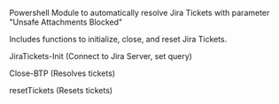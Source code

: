 Powershell Module to automatically resolve Jira Tickets with parameter "Unsafe Attachments Blocked"

Includes functions to initialize, close, and reset Jira Tickets.

JiraTickets-Init (Connect to Jira Server, set query)

Close-BTP (Resolves tickets)

resetTickets (Resets tickets)

